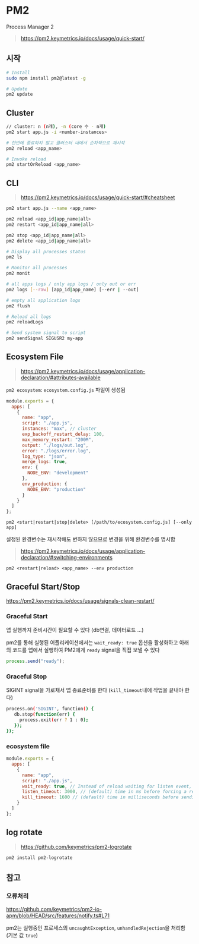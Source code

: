 # PM2

Process Manager 2

> <https://pm2.keymetrics.io/docs/usage/quick-start/>

## 시작

```sh
# Install
sudo npm install pm2@latest -g

# Update
pm2 update
```

## Cluster

```sh
// cluster: n (n개), -n (core 수 - n개)
pm2 start app.js -i <number-instances>

# 한번에 종료하지 않고 클러스터 내에서 순차적으로 재시작
pm2 reload <app_name>

# Invoke reload
pm2 startOrReload <app_name>
```

## CLI

> <https://pm2.keymetrics.io/docs/usage/quick-start/#cheatsheet>

```sh
pm2 start app.js --name <app_name>

pm2 reload <app_id|app_name|all>
pm2 restart <app_id|app_name|all>

pm2 stop <app_id|app_name|all>
pm2 delete <app_id|app_name|all>

# Display all processes status
pm2 ls

# Monitor all processes
pm2 monit

# all apps logs / only app logs / only out or err
pm2 logs [--raw] [app_id|app_name] [--err | --out]

# empty all application logs
pm2 flush

# Reload all logs
pm2 reloadLogs

# Send system signal to script
pm2 sendSignal SIGUSR2 my-app
```

## Ecosystem File

> <https://pm2.keymetrics.io/docs/usage/application-declaration/#attributes-available>

`pm2 ecosystem`: `ecosystem.config.js` 파일이 생성됨

```js
module.exports = {
  apps: [
    {
      name: "app",
      script: "./app.js",
      instances: "max", // cluster
      exp_backoff_restart_delay: 100,
      max_memory_restart: "200M",
      output: "./logs/out.log",
      error: "./logs/error.log",
      log_type: "json",
      merge_logs: true,
      env: {
        NODE_ENV: "development"
      },
      env_production: {
        NODE_ENV: "production"
      }
    }
  ]
};
```

`pm2 <start|restart|stop|delete> [/path/to/ecosystem.config.js] [--only app]`

설정된 환경변수는 재시작해도 변하지 않으므로 변경을 위해 환경변수를 명시함

> <https://pm2.keymetrics.io/docs/usage/application-declaration/#switching-environments>

`pm2 <restart|reload> <app_name> --env production`

## Graceful Start/Stop

<https://pm2.keymetrics.io/docs/usage/signals-clean-restart/>

### Graceful Start

앱 실행까지 준비시간이 필요할 수 있다 (db연결, 데이터로드 ...)

pm2를 통해 실행된 어플리케이션에서는 `wait_ready: true` 옵션을 활성화하고
아래의 코드를 앱에서 실행하여 PM2에게 `ready` signal을 직접 보낼 수 있다

```js
process.send("ready");
```

### Graceful Stop

SIGINT signal을 가로채서 앱 종료준비를 한다 (`kill_timeout`내에 작업을 끝내야 한다)

```sh
process.on('SIGINT', function() {
   db.stop(function(err) {
     process.exit(err ? 1 : 0);
   });
});
```

### ecosystem file

```js
module.exports = {
  apps: [
    {
      name: "app",
      script: "./app.js",
      wait_ready: true, // Instead of reload waiting for listen event, wait for process.send(‘ready’)
      listen_timeout: 3000, // (default) time in ms before forcing a reload if app not listening
      kill_timeout: 1600 // (default) time in milliseconds before sending a final SIGKILL
    }
  ]
};
```

## log rotate

> <https://github.com/keymetrics/pm2-logrotate>

```sh
pm2 install pm2-logrotate
```

## 참고

### 오류처리

<https://github.com/keymetrics/pm2-io-apm/blob/HEAD/src/features/notify.ts#L71>

pm2는 실행중인 프로세스의 `uncaughtException`, `unhandledRejection`을 처리함 (기본 값 `true`)
